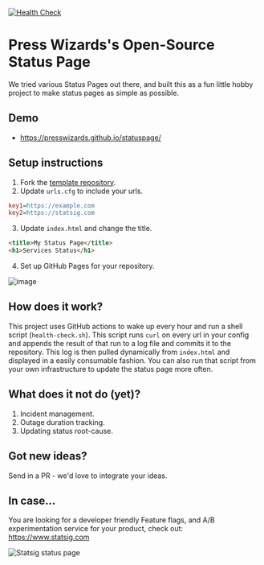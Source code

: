 [![Health Check](../../actions/workflows/health-check.yml/badge.svg)](../../actions/workflows/health-check.yml)

# Press Wizards's Open-Source Status Page

We tried various Status Pages out there, and built this as a fun little hobby project to make status pages as simple as possible.

## Demo

- https://presswizards.github.io/statuspage/

## Setup instructions

1. Fork the [template repository](https://github.com/statsig-io/statuspage/).
2. Update `urls.cfg` to include your urls.

```cfg
key1=https://example.com
key2=https://statsig.com
```

3. Update `index.html` and change the title.

```html
<title>My Status Page</title>
<h1>Services Status</h1>
```

4. Set up GitHub Pages for your repository.

![image](https://user-images.githubusercontent.com/74588208/121419015-5f4dc200-c920-11eb-9b14-a275ef5e2a19.png)

## How does it work?

This project uses GitHub actions to wake up every hour and run a shell script (`health-check.sh`). This script runs `curl` on every url in your config and appends the result of that run to a log file and commits it to the repository. This log is then pulled dynamically from `index.html` and displayed in a easily consumable fashion. You can also run that script from your own infrastructure to update the status page more often.

## What does it not do (yet)?

1. Incident management.
2. Outage duration tracking.
3. Updating status root-cause.

## Got new ideas?

Send in a PR - we'd love to integrate your ideas.

## In case...

You are looking for a developer friendly Feature flags, and A/B experimentation service for your product, check out: https://www.statsig.com

![Statsig status page](https://user-images.githubusercontent.com/74588208/146078161-778fcb99-4a59-4e39-9fc0-abef18d5ac52.png)

